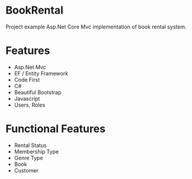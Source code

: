 # BookRental
Project example Asp.Net Core Mvc implementation of book rental system.

# Features

- Asp.Net Mvc
- EF / Entity Framework
- Code First
- C#
- Beautiful Bootstrap
- Javascript
- Users, Roles

# Functional Features

- Rental Status
- Membership Type
- Genre Type
- Book
- Customer

